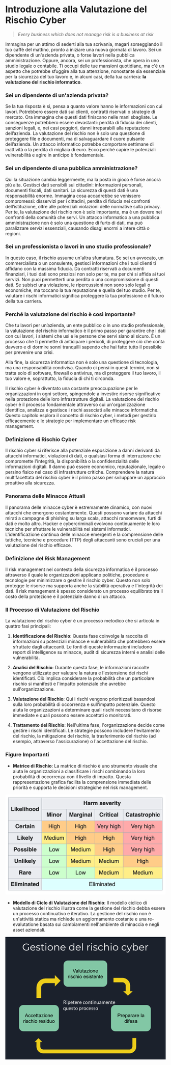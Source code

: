 

# Introduzione alla Valutazione del Rischio Cyber

> *Every business which does not manage risk is a business at risk*

Immagina per un attimo di sederti alla tua scrivania, magari sorseggiando il tuo caffè del mattino, pronto a iniziare una nuova giornata di lavoro. Sei un dipendente di un'azienda privata, o forse lavori nella pubblica amministrazione. Oppure, ancora, sei un professionista, che opera in uno studio legale o contabile. Ti occupi delle tue mansioni quotidiane, ma c'è un aspetto che potrebbe sfuggire alla tua attenzione, nonostante sia essenziale per la sicurezza del tuo lavoro e, in alcuni casi, della tua carriera: **la valutazione del rischio informatico**.

### Sei un dipendente di un'azienda privata?

Se la tua risposta è sì, pensa a quanto valore hanno le informazioni con cui lavori. Potrebbero essere dati sui clienti, contratti riservati o strategie di mercato. Ora immagina che questi dati finiscano nelle mani sbagliate. Le conseguenze potrebbero essere devastanti: perdita di fiducia dei clienti, sanzioni legali, e, nei casi peggiori, danni irreparabili alla reputazione dell’azienda. La valutazione del rischio non è solo una questione di proteggere file e documenti, ma di salvaguardare il cuore pulsante dell’azienda. Un attacco informatico potrebbe comportare settimane di inattività o la perdita di migliaia di euro. Ecco perché capire le potenziali vulnerabilità e agire in anticipo è fondamentale.

### Sei un dipendente di una pubblica amministrazione?

Qui la situazione cambia leggermente, ma la posta in gioco è forse ancora più alta. Gestisci dati sensibili sui cittadini: informazioni personali, documenti fiscali, dati sanitari. La sicurezza di questi dati è una responsabilità enorme. Immagina cosa accadrebbe se venissero compromessi: disservizi per i cittadini, perdita di fiducia nei confronti dell’istituzione, oltre alle potenziali violazioni delle normative sulla privacy. Per te, la valutazione del rischio non è solo importante, ma è un dovere nei confronti della comunità che servi. Un attacco informatico a una pubblica amministrazione non è solo una questione di furto di dati, ma può paralizzare servizi essenziali, causando disagi enormi a intere città o regioni.

### Sei un professionista o lavori in uno studio professionale?

In questo caso, il rischio assume un'altra sfumatura. Se sei un avvocato, un commercialista o un consulente, gestisci informazioni che i tuoi clienti ti affidano con la massima fiducia. Da contratti riservati a documenti finanziari, i tuoi dati sono preziosi non solo per te, ma per chi si affida ai tuoi servizi. Non puoi permetterti una perdita o una compromissione di questi dati. Se subisci una violazione, le ripercussioni non sono solo legali o economiche, ma toccano la tua reputazione e quella del tuo studio. Per te, valutare i rischi informatici significa proteggere la tua professione e il futuro della tua carriera.

### Perché la valutazione del rischio è così importante?

Che tu lavori per un’azienda, un ente pubblico o in uno studio professionale, la valutazione del rischio informatico è il primo passo per garantire che i dati con cui lavori, i sistemi che usi e le persone che servi siano al sicuro. È un processo che ti permette di anticipare i pericoli, di proteggere ciò che conta davvero e di dormire sonni tranquilli sapendo che hai fatto tutto il possibile per prevenire una crisi.

Alla fine, la sicurezza informatica non è solo una questione di tecnologia, ma una responsabilità condivisa. Quando ci pensi in questi termini, non si tratta solo di software, firewall o antivirus, ma di proteggere il tuo lavoro, il tuo valore e, soprattutto, la fiducia di chi ti circonda.


Il rischio cyber è diventato una costante preoccupazione per le organizzazioni in ogni settore, spingendole a investire risorse significative nella protezione delle loro infrastrutture digitali. La valutazione del rischio cyber è il processo fondamentale attraverso cui un'organizzazione identifica, analizza e gestisce i rischi associati alle minacce informatiche. Questo capitolo esplora il concetto di rischio cyber, i metodi per gestirlo efficacemente e le strategie per implementare un efficace risk management.

### Definizione di Rischio Cyber
Il rischio cyber si riferisce alla potenziale esposizione a danni derivanti da attacchi informatici, violazioni di dati, o qualsiasi forma di interruzione che compromette l'integrità, la disponibilità o la confidenzialità delle informazioni digitali. Il danno può essere economico, reputazionale, legale o persino fisico nel caso di infrastrutture critiche. Comprendere la natura multifacettata del rischio cyber è il primo passo per sviluppare un approccio proattivo alla sicurezza.

### Panorama delle Minacce Attuali
Il panorama delle minacce cyber è estremamente dinamico, con nuovi attacchi che emergono costantemente. Questi possono variare da attacchi mirati a campagne di phishing su larga scala, attacchi ransomware, furti di dati e molto altro. Hacker e cybercriminali evolvono continuamente le loro tecniche per sfruttare le vulnerabilità nei sistemi informatici. L'identificazione continua delle minacce emergenti e la comprensione delle tattiche, tecniche e procedure (TTP) degli attaccanti sono cruciali per una valutazione del rischio efficace.

### Definizione del Risk Management
Il risk management nel contesto della sicurezza informatica è il processo attraverso il quale le organizzazioni applicano politiche, procedure e tecnologie per minimizzare o gestire il rischio cyber. Questo non solo protegge le risorse ma supporta anche la stabilità operativa e l'integrità dei dati. Il risk management è spesso considerato un processo equilibrato tra il costo della protezione e il potenziale danno di un attacco.

### Il Processo di Valutazione del Rischio
La valutazione del rischio cyber è un processo metodico che si articola in quattro fasi principali:

1. **Identificazione del Rischio**: Questa fase coinvolge la raccolta di informazioni su potenziali minacce e vulnerabilità che potrebbero essere sfruttate dagli attaccanti. Le fonti di queste informazioni includono report di intelligence su minacce, audit di sicurezza interni e analisi delle vulnerabilità.

2. **Analisi del Rischio**: Durante questa fase, le informazioni raccolte vengono utilizzate per valutare la natura e l'estensione dei rischi identificati. Ciò implica considerare la probabilità che un particolare rischio si manifesti e l'impatto potenziale che avrebbe sull'organizzazione.

3. **Valutazione del Rischio**: Qui i rischi vengono prioritizzati basandosi sulla loro probabilità di occorrenza e sull'impatto potenziale. Questo aiuta le organizzazioni a determinare quali rischi necessitano di risorse immediate e quali possono essere accettati o monitorati.

4. **Trattamento del Rischio**: Nell'ultima fase, l'organizzazione decide come gestire i rischi identificati. Le strategie possono includere l'evitamento del rischio, la mitigazione del rischio, la trasferimento del rischio (ad esempio, attraverso l'assicurazione) o l'accettazione del rischio.

### Figure Importanti
- **Matrice di Rischio**: La matrice di rischio è uno strumento visuale che aiuta le organizzazioni a classificare i rischi combinando la loro probabilità di occorrenza con il livello di impatto. Questa rappresentazione grafica facilita la comprensione immediata delle priorità e supporta le decisioni strategiche nel risk management.

![Immagine della Matrice di Rischio](images/risk-matrix.png)

- **Modello di Ciclo di Valutazione del Rischio**: Il modello ciclico di valutazione del rischio illustra come la gestione del rischio debba essere un processo continuativo e iterativo. La gestione del rischio non è un'attività statica ma richiede un aggiornamento costante e una re-evalutatione basata sui cambiamenti nell'ambiente di minaccia e negli asset aziendali.

![Modello di Ciclo di Valutazione del Rischio](images/ciclo-gestione-rischio.png)



